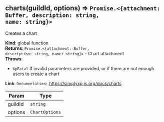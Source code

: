 <a name="charts"></a>

## charts(guildId, options) ⇒ <code>Promise.&lt;{attachment: Buffer, description: string, name: string}&gt;</code>

Creates a chart

**Kind**: global function  
**Returns**: <code>Promise.&lt;{attachment: Buffer, description: string, name: string}&gt;</code> - Chart attachment  
**Throws**:

- <code>XpFatal</code> If invalid parameters are provided, or if there are not enough users to create a chart

**Link**: `Documentation:` https://simplyxp.js.org/docs/charts

| Param   | Type                      |
|---------|---------------------------|
| guildId | <code>string</code>       | 
| options | <code>ChartOptions</code> | 

